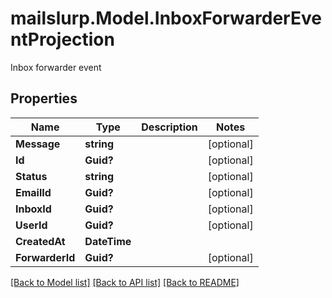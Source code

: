 # mailslurp.Model.InboxForwarderEventProjection
Inbox forwarder event

## Properties

Name | Type | Description | Notes
------------ | ------------- | ------------- | -------------
**Message** | **string** |  | [optional] 
**Id** | **Guid?** |  | [optional] 
**Status** | **string** |  | [optional] 
**EmailId** | **Guid?** |  | [optional] 
**InboxId** | **Guid?** |  | [optional] 
**UserId** | **Guid?** |  | [optional] 
**CreatedAt** | **DateTime** |  | 
**ForwarderId** | **Guid?** |  | [optional] 

[[Back to Model list]](../README#documentation-for-models) [[Back to API list]](../README#documentation-for-api-endpoints) [[Back to README]](../README)

